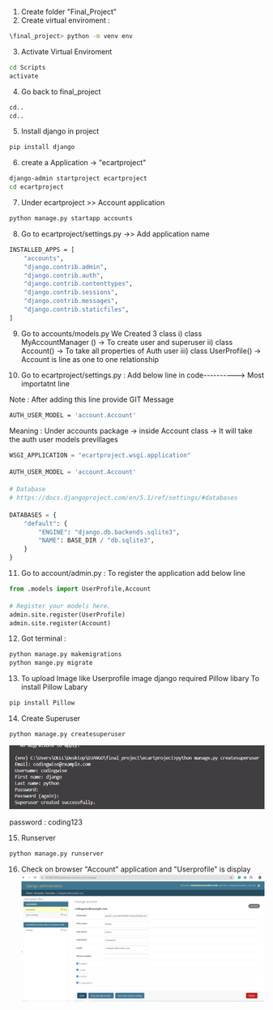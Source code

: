 1. Create folder "Final_Project"
2. Create virtual enviroment :

```bash
\final_project> python -m venv env
```
3. Activate Virtual Enviroment
```bash
cd Scripts
activate
```
4. Go back to final_project
```bash
cd..
cd..
```
5. Install django in project
```bash
pip install django
```
6. create a Application -> "ecartproject"
```bash
django-admin startproject ecartproject
cd ecartproject
```
7. Under ecartproject >> Account application
```bash
python manage.py startapp accounts
```

8.   Go to ecartproject/settings.py ->> Add application name

```bash
INSTALLED_APPS = [
    "accounts",
    "django.contrib.admin",
    "django.contrib.auth",
    "django.contrib.contenttypes",
    "django.contrib.sessions",
    "django.contrib.messages",
    "django.contrib.staticfiles",
]

```
9. Go to accounts/models.py
    We Created 3 class
    i) class MyAccountManager () -> To create user and superuser
    ii) class Account() -> To take all properties of Auth user
    iii) class UserProfile() -> Account is line as one to one relationship

10. Go to ecartproject/settings.py : Add below line in code----------> Most importatnt line

Note : After adding this line provide GIT Message
```bash
AUTH_USER_MODEL = 'account.Account'
```
Meaning : Under accounts package -> inside Account class -> It will take the auth user  models previllages
```python 
WSGI_APPLICATION = "ecartproject.wsgi.application"

AUTH_USER_MODEL = 'account.Account'

# Database
# https://docs.djangoproject.com/en/5.1/ref/settings/#databases

DATABASES = {
    "default": {
        "ENGINE": "django.db.backends.sqlite3",
        "NAME": BASE_DIR / "db.sqlite3",
    }
}

```

11. Go to account/admin.py : To register the application add below line
```python
from .models import UserProfile,Account

# Register your models here.
admin.site.register(UserProfile)
admin.site.register(Account)
```
12. Got terminal :
```bash
python manage.py makemigrations
python mange.py migrate

```
13. To upload Image like Userprofile image django required Pillow libary
To install Pillow Labary
```bash
pip install Pillow
```

14. Create Superuser
```bash
python manage.py createsuperuser
```
![alt text](image.png)

password : coding123

15. Runserver
```bash
python manage.py runserver
```
16. Check on browser "Account" application and "Userprofile" is display
![alt text](Output.png)
